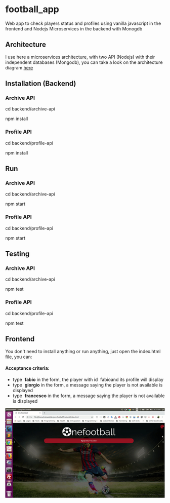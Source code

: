# football_app

Web app to check players status and profiles using vanilla javascript in the frontend and Nodejs Microservices in the backend with Monogdb

## Architecture

I use here a microservices architecture, with two API (Nodejs) with their independent databases (Mongodb), you can take a look on the architecture diagram [here](https://www.draw.io/?lightbox=1&highlight=0000ff&edit=_blank&layers=1&nav=1&title=Onefootball%20Assignment%20Architecture%20by%20Mostafa%20Shawki#R7Vhdc6s2EP01frQHhD8f%2FUWbaTJNJ53e5r5kZJBBjUBEyDbur%2B8uCBsinGbmuk16p%2FFMjM5KSNqze7Ryz1smxQ%2BKZvGdDJnoEScset6qR8jU8eA%2FAscKGI6nFRApHlaQewYe%2BJ%2FMgI5BdzxkeaujllJonrXBQKYpC3QLo0rJQ7vbVor2rBmNmAU8BFTY6Bce6thsa%2BSc8R8Zj%2BJ6ZtcxloTWnQ2QxzSUhwbkrXveUkmpq6ekWDKBvqv9Uo3zL1hPC1Ms1e8ZMFrNZy%2BP7KeJN%2BVfRvfe16%2B3x37t5lwf6x2zEBxgmlLpWEYypWJ9RhewkwytgqfP0FRyl4YMZ3GgdR5yK2UGoAvgH0zroyGX7rQEKNaJMNZqCTjvxa0ZKJc7FZheN2vfmznbNeWLR52o%2FS8vv%2F7Wr0OEqojpN%2FoNTwRA4DKZMK2OME4xQTXft9dBTQhFp35nL8ODcXS3099a5J6KnZlproIYpyXO%2FP7GYkTuNLiaLU8hjn7eylQvpZCq7OPBx8clLCJFQ85aNn80nAxnDduKK3gRlynYUyQM38eFaIxZTlzP9ZFsreQza1i25R9YQprHJ9r3TGkOaXNLN0zcy5yb12%2Bk1jJpdJgLHqFBY3AsqGkFsCqm2mGBOzQx45K6bbyCU9I8q9yx5QWu4xSXSRGhFg3oIR8OFKuC5ibA9SygWT21e9GMP0VUswM9ngKyI%2F5wE6xoQHYIGas3HVdDjO7NjA4eziIyMUoYN%2FSjxr4l5roT3bXC6j%2Bd6OSdiT76yEQnVqLfKwmJ9n%2Bif7%2BJTqYfnOnTT5DorOD6dxw%2BmIxM89G8DZ9XRbNxNI0rqoP3TnW4QO3V1aGTqNnnJcr9bESRj5Rxz5JxX4FEAbROQ4vEmiKelFeLpre7pfFvFVWgYUGD56jku0uiy8nmtU52iqZZzyrWGu9Oc%2FQJ8YMwJQMOQrnlEElqEMCMxA%2BppvCFeI6duAoE65dNzBl%2FDPWzv8HbFVN9l0wHWRpdQUvd%2Bq5ktNQdu5aWwmy2mJ7Aq3M%2FfKNWXy0s8jtIfy97ZciAF33BN%2BhzwbMnqjQ%2ByiTbwamJVKyAmQ3N2RNsubie50eTtudnxHL81LH9XmNXd%2FvIrpwEPULhQJxzCfVd%2BZ%2B8qiL%2BPQK67wt27fpzyrZS6g0tR8%2FzHEQsYaUO3vFASdCCPQ9YjkbMEQ36s1PM4ghcotsUtUvPVKbsVZ1qIKuIfC2oCQ%2FD8pw84PQPGS0PnwOUf9Zh2SwyXxeh49MhZzHYwfNlOfPaSVU3G5yOukgl%2Fxip9knWI2OBbOQZTVs0jV92%2BMtU6Zd%2BXjoGjgzHJVlReqe2w1OE34tjeaA4dzLXdAunh%2FMQ08MzrycAazVH1f0zR8XFq8i3h8R40oqIoWunuTu7Tkj0sEqpf1wsbY1faL31Xw%3D%3D)

## Installation (Backend)

### Archive API

cd backend/archive-api

npm install

### Profile API

cd backend/profile-api

npm install

## Run

### Archive API

cd backend/archive-api

npm start

### Profile API

cd backend/profile-api

npm start

## Testing

### Archive API

cd backend/archive-api

npm test

### Profile API

cd backend/profile-api

npm test

## Frontend

You don't need to install anything or run anything, just open the index.html file, you can:

#### Acceptance criteria:

- type ​ **fabio**​ in the form, the player with id ​ fabio​ and its profile will display
- type ​ **giorgio​** in the form, a message saying the player is not available is displayed
- type ​ **francesco**​ in the form, a message saying the player is not available is displayed

![Demo](/frontend/demo/demo.gif "App Demo")
